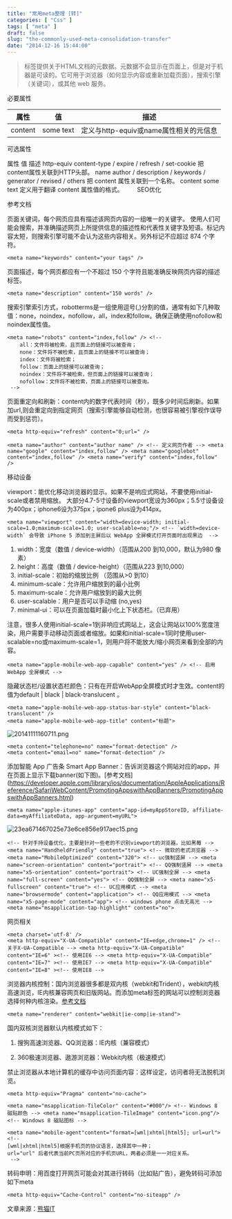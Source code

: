 ```yaml
---
title: "常用meta整理 [转]"
categories: [ "Css" ]
tags: [ "meta" ]
draft: false
slug: "the-commonly-used-meta-consolidation-transfer"
date: "2014-12-16 15:44:00"
---
```


> 标签提供关于HTML文档的元数据。元数据不会显示在页面上，但是对于机器是可读的。它可用于浏览器（如何显示内容或重新加载页面），搜索引擎（关键词），或其他
> web 服务。

必要属性

| 属性 | 值 | 描述 | 
|----- | --- | -- |
| content | some text |	定义与http-equiv或name属性相关的元信息 |

可选属性

属性	值	描述	http-equiv	content-type / expire / refresh / set-cookie	把content属性关联到HTTP头部。 name	author / description / keywords / generator / revised / others	把 content 属性关联到一个名称。 content	some text	定义用于翻译 content 属性值的格式。 　　SEO优化


<!--more-->


参考文档

页面关键词，每个网页应具有描述该网页内容的一组唯一的关键字。
使用人们可能会搜索，并准确描述网页上所提供信息的描述性和代表性关键字及短语。标记内容太短，则搜索引擎可能不会认为这些内容相关。另外标记不应超过 874 个字符。

    <meta name="keywords" content="your tags" /> 

页面描述，每个网页都应有一个不超过 150 个字符且能准确反映网页内容的描述标签。

    <meta name="description" content="150 words" />

搜索引擎索引方式，robotterms是一组使用逗号(,)分割的值，通常有如下几种取值：none，noindex，nofollow，all，index和follow。确保正确使用nofollow和noindex属性值。

    <meta name="robots" content="index,follow" /> <!--
        all：文件将被检索，且页面上的链接可以被查询；
        none：文件将不被检索，且页面上的链接不可以被查询；
        index：文件将被检索；
        follow：页面上的链接可以被查询；
        noindex：文件将不被检索，但页面上的链接可以被查询；
        nofollow：文件将不被检索，页面上的链接可以被查询。
     --> 

页面重定向和刷新：content内的数字代表时间（秒），既多少时间后刷新。如果加url,则会重定向到指定网页（搜索引擎能够自动检测，也很容易被引擎视作误导而受到惩罚）。

    <meta http-equiv="refresh" content="0;url=" /> 

    <meta name="author" content="author name" /> <!-- 定义网页作者 --> <meta name="google" content="index,follow" /> <meta name="googlebot" content="index,follow" /> <meta name="verify" content="index,follow" /> 

移动设备

viewport：能优化移动浏览器的显示。如果不是响应式网站，不要使用initial-scale或者禁用缩放。
大部分4.7-5寸设备的viewport宽设为360px；5.5寸设备设为400px；iphone6设为375px；ipone6 plus设为414px。

    <meta name="viewport" content="width=device-width; initial-scale=1.0;maximum-scale=1.0; user-scalable=no;"/> <!-- `width=device-width` 会导致 iPhone 5 添加到主屏后以 WebApp 全屏模式打开页面时出现黑边  --> 

 1. width：宽度（数值 / device-width）（范围从200 到10,000，默认为980 像素）
 2. height：高度（数值 / device-height）（范围从223 到10,000）
 3. initial-scale：初始的缩放比例 （范围从>0 到10）
 4. minimum-scale：允许用户缩放到的最小比例
 5. maximum-scale：允许用户缩放到的最大比例
 6. user-scalable：用户是否可以手动缩 (no,yes)
 7. minimal-ui：可以在页面加载时最小化上下状态栏。（已弃用）

注意，很多人使用initial-scale=1到非响应式网站上，这会让网站以100%宽度渲染，用户需要手动移动页面或者缩放。如果和initial-scale=1同时使用user-scalable=no或maximum-scale=1，则用户将不能放大/缩小网页来看到全部的内容。

    <meta name="apple-mobile-web-app-capable" content="yes" /> <!-- 启用 WebApp 全屏模式 --> 

隐藏状态栏/设置状态栏颜色：只有在开启WebApp全屏模式时才生效。content的值为default | black | black-translucent 。

    <meta name="apple-mobile-web-app-status-bar-style" content="black-translucent" /> 
    <meta name="apple-mobile-web-app-title" content="标题"> 

 ![20141111160711.png][1]

    <meta content="telephone=no" name="format-detection" /> 
    <meta content="email=no" name="format-detection" /> 

添加智能 App 广告条 Smart App Banner：告诉浏览器这个网站对应的app，并在页面上显示下载banner(如下图)。[参考文档]
(https://developer.apple.com/library/ios/documentation/AppleApplications/Reference/SafariWebContent/PromotingAppswithAppBanners/PromotingAppswithAppBanners.html)

    <meta name="apple-itunes-app" content="app-id=myAppStoreID, affiliate-data=myAffiliateData, app-argument=myURL"> 

![23ea671467025e73e6ce856e917aec15.png][2]

    <!-- 针对手持设备优化，主要是针对一些老的不识别viewport的浏览器，比如黑莓 --> <meta name="HandheldFriendly" content="true"> <!-- 微软的老式浏览器 --> <meta name="MobileOptimized" content="320"> <!-- uc强制竖屏 --> <meta name="screen-orientation" content="portrait"> <!-- QQ强制竖屏 --> <meta name="x5-orientation" content="portrait"> <!-- UC强制全屏 --> <meta name="full-screen" content="yes"> <!-- QQ强制全屏 --> <meta name="x5-fullscreen" content="true"> <!-- UC应用模式 --> <meta name="browsermode" content="application"> <!-- QQ应用模式 --> <meta name="x5-page-mode" content="app"> <!-- windows phone 点击无高光 --> <meta name="msapplication-tap-highlight" content="no"> 

网页相关

    <meta charset='utf-8' /> 
    <meta http-equiv="X-UA-Compatible" content="IE=edge,chrome=1" /> <!-- 关于X-UA-Compatible --> <meta http-equiv="X-UA-Compatible" content="IE=6" ><!-- 使用IE6 --> <meta http-equiv="X-UA-Compatible" content="IE=7" ><!-- 使用IE7 --> <meta http-equiv="X-UA-Compatible" content="IE=8" ><!-- 使用IE8 --> 

浏览器内核控制：国内浏览器很多都是双内核（webkit和Trident），webkit内核高速浏览，IE内核兼容网页和旧版网站。而添加meta标签的网站可以控制浏览器选择何种内核渲染。[参考文档](http://se.360.cn/v6/help/meta.html)

    <meta name="renderer" content="webkit|ie-comp|ie-stand"> 

国内双核浏览器默认内核模式如下：

1. 搜狗高速浏览器、QQ浏览器：IE内核（兼容模式）

2. 360极速浏览器、遨游浏览器：Webkit内核（极速模式）

禁止浏览器从本地计算机的缓存中访问页面内容：这样设定，访问者将无法脱机浏览。

    <meta http-equiv="Pragma" content="no-cache">

    <meta name="msapplication-TileColor" content="#000"/> <!-- Windows 8 磁贴颜色 --> <meta name="msapplication-TileImage" content="icon.png"/> <!-- Windows 8 磁贴图标 --> 

    <meta name="mobile-agent"content="format=[wml|xhtml|html5]; url=url"> <!--
    [wml|xhtml|html5]根据手机页的协议语言，选择其中一种；
    url="url" 后者代表当前PC页所对应的手机页URL，两者必须是一一对应关系。
     --> 

转码申明：用百度打开网页可能会对其进行转码（比如贴广告），避免转码可添加如下meta

    <meta http-equiv="Cache-Control" content="no-siteapp" />

文章来源：[熊猫IT](http://www.pandait.me/Code/html-meta-tag)


  [1]: https://imgs.gnux.cn/usr/uploads/2015/01/1435897604.png
  [2]: https://imgs.gnux.cn/usr/uploads/2015/01/1916247476.png